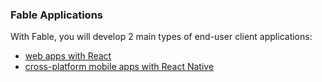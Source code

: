 ### Fable Applications

With Fable, you will develop 2 main types of end-user client applications:

* [web apps with React](./react/README.md)
* [cross-platform mobile apps with React Native](./react_native/README.md)
